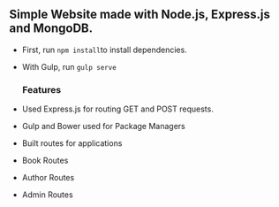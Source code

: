 ## Simple Website made with Node.js, Express.js and MongoDB. 

- First, run ```npm install```to install dependencies.

- With Gulp, run ```gulp serve```

  ### Features
- Used Express.js for routing GET and POST requests.
- Gulp and Bower used for Package Managers
- Built routes for applications
- Book Routes
- Author Routes
- Admin Routes
